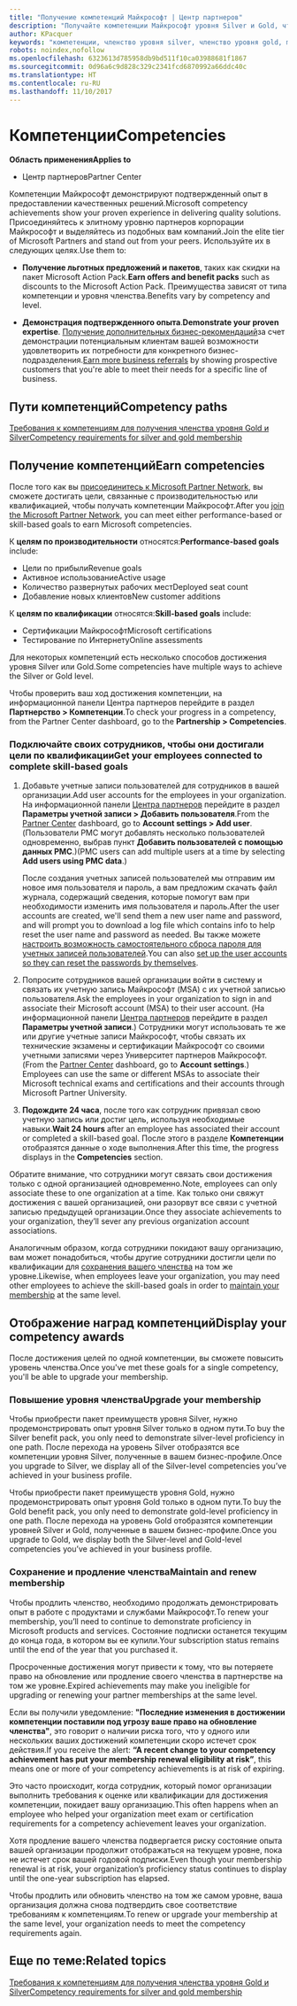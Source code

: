 ```yaml
---
title: "Получение компетенций Майкрософт | Центр партнеров"
description: "Получайте компетенции Майкрософт уровня Silver и Gold, чтобы продемонстрировать свой подтвержденный опыт в предоставлении качественных решений в специализированной зоне бизнеса"
author: KPacquer
keywords: "компетенции, членство уровня silver, членство уровня gold, mpn, MAPS, квалификация"
robots: noindex,nofollow
ms.openlocfilehash: 6323613d785958db9bd511f10ca03988681f1867
ms.sourcegitcommit: 0d96a6c9d828c329c2341fcd6870992a66ddc40c
ms.translationtype: HT
ms.contentlocale: ru-RU
ms.lasthandoff: 11/10/2017
---
```

<!--
•   FWLink https://go.microsoft.com/fwlink/?linkid=851080 : top of page
•   FWLink https://go.microsoft.com/fwlink/?linkid=851281: top of page (duplicate)
•   FWLink https://go.microsoft.com/fwlink/?linkid=851079: Competencies (#attainment_paths)
•   FWLink https://go.microsoft.com/fwlink/?linkid=851081: Maintain and renew membership (#maintain_membership)
•   FWLink https://go.microsoft.com/fwlink/?linkid=851082: Get your employees connected to complete skill-based goals (#associating_achievements)
•   FWLink https://go.microsoft.com/fwlink/?linkid=851083 : Achievement overrides (#achievement_override)
•   FWLink: https://go.microsoft.com/fwlink/?linkid=851236: UI link, goes to the place where you import new users. Temporarily points to the Partner Center homepage.
•   FWLink: https://go.microsoft.com/fwlink/?linkid=851607 :Will go to the docs page for Silver/Gold competency achievements. Currently goes to https://partnercenter.microsoft.com/partner/cloud-solution-provider 

 -->

# <a name="competencies"></a><span data-ttu-id="c1464-104">Компетенции</span><span class="sxs-lookup"><span data-stu-id="c1464-104">Competencies</span></span>

**<span data-ttu-id="c1464-105">Область применения</span><span class="sxs-lookup"><span data-stu-id="c1464-105">Applies to</span></span>**
-  <span data-ttu-id="c1464-106">Центр партнеров</span><span class="sxs-lookup"><span data-stu-id="c1464-106">Partner Center</span></span>

<span data-ttu-id="c1464-107">Компетенции Майкрософт демонстрируют подтвержденный опыт в предоставлении качественных решений.</span><span class="sxs-lookup"><span data-stu-id="c1464-107">Microsoft competency achievements show your proven experience in delivering quality solutions.</span></span> <span data-ttu-id="c1464-108">Присоединяйтесь к элитному уровню партнеров корпорации Майкрософт и выделяйтесь из подобных вам компаний.</span><span class="sxs-lookup"><span data-stu-id="c1464-108">Join the elite tier of Microsoft Partners and stand out from your peers.</span></span> <span data-ttu-id="c1464-109">Используйте их в следующих целях.</span><span class="sxs-lookup"><span data-stu-id="c1464-109">Use them to:</span></span> 

*  <span data-ttu-id="c1464-110">**Получение льготных предложений и пакетов**, таких как скидки на пакет Microsoft Action Pack.</span><span class="sxs-lookup"><span data-stu-id="c1464-110">**Earn offers and benefit packs** such as discounts to the Microsoft Action Pack.</span></span> <span data-ttu-id="c1464-111">Преимущества зависят от типа компетенции и уровня членства.</span><span class="sxs-lookup"><span data-stu-id="c1464-111">Benefits vary by competency and level.</span></span> 

*  <span data-ttu-id="c1464-112">**Демонстрация подтвержденного опыта**.</span><span class="sxs-lookup"><span data-stu-id="c1464-112">**Demonstrate your proven expertise**.</span></span> <span data-ttu-id="c1464-113">[Получение дополнительных бизнес-рекомендаций](referrals.md)за счет демонстрации потенциальным клиентам вашей возможности удовлетворить их потребности для конкретного бизнес-подразделения.</span><span class="sxs-lookup"><span data-stu-id="c1464-113">[Earn more business referrals](referrals.md) by showing prospective customers that you're able to meet their needs for a specific line of business.</span></span>

## <a href="" id="attainment_paths"></a> <span data-ttu-id="c1464-114">Пути компетенций</span><span class="sxs-lookup"><span data-stu-id="c1464-114">Competency paths</span></span>

[<span data-ttu-id="c1464-115">Требования к компетенциям для получения членства уровня Gold и Silver</span><span class="sxs-lookup"><span data-stu-id="c1464-115">Competency requirements for silver and gold membership</span></span>](learn-about-competencies.md)

## <a name="earn-competencies"></a><span data-ttu-id="c1464-116">Получение компетенций</span><span class="sxs-lookup"><span data-stu-id="c1464-116">Earn competencies</span></span>

<span data-ttu-id="c1464-117">После того как вы [присоединитесь к Microsoft Partner Network](mpn-overview.md), вы сможете достигать цели, связанные с производительностью или квалификацией, чтобы получать компетенции Майкрософт.</span><span class="sxs-lookup"><span data-stu-id="c1464-117">After you [join the Microsoft Partner Network](mpn-overview.md), you can meet either performance-based or skill-based goals to earn Microsoft competencies.</span></span> 

<span data-ttu-id="c1464-118">К **целям по производительности** относятся:</span><span class="sxs-lookup"><span data-stu-id="c1464-118">**Performance-based goals** include:</span></span> 
* <span data-ttu-id="c1464-119">Цели по прибыли</span><span class="sxs-lookup"><span data-stu-id="c1464-119">Revenue goals</span></span>
* <span data-ttu-id="c1464-120">Активное использование</span><span class="sxs-lookup"><span data-stu-id="c1464-120">Active usage</span></span>
* <span data-ttu-id="c1464-121">Количество развернутых рабочих мест</span><span class="sxs-lookup"><span data-stu-id="c1464-121">Deployed seat count</span></span>
* <span data-ttu-id="c1464-122">Добавление новых клиентов</span><span class="sxs-lookup"><span data-stu-id="c1464-122">New customer additions</span></span>

<span data-ttu-id="c1464-123">К **целям по квалификации** относятся:</span><span class="sxs-lookup"><span data-stu-id="c1464-123">**Skill-based goals** include:</span></span> 
* <span data-ttu-id="c1464-124">Сертификации Майкрософт</span><span class="sxs-lookup"><span data-stu-id="c1464-124">Microsoft certifications</span></span>
* <span data-ttu-id="c1464-125">Тестирование по Интернету</span><span class="sxs-lookup"><span data-stu-id="c1464-125">Online assessments</span></span> 

<span data-ttu-id="c1464-126">Для некоторых компетенций есть несколько способов достижения уровня Silver или Gold.</span><span class="sxs-lookup"><span data-stu-id="c1464-126">Some competencies have multiple ways to achieve the Silver or Gold level.</span></span>

<span data-ttu-id="c1464-127">Чтобы проверить ваш ход достижения компетенции, на информационной панели Центра партнеров перейдите в раздел **Партнерство > Компетенции**.</span><span class="sxs-lookup"><span data-stu-id="c1464-127">To check your progress in a competency, from the Partner Center dashboard, go to the **Partnership > Competencies**.</span></span> 

### <a href="" id="associating_achievements"></a><span data-ttu-id="c1464-128">Подключайте своих сотрудников, чтобы они достигали цели по квалификации</span><span class="sxs-lookup"><span data-stu-id="c1464-128">Get your employees connected to complete skill-based goals</span></span>

1.  <span data-ttu-id="c1464-129">Добавьте учетные записи пользователей для сотрудников в вашей организации.</span><span class="sxs-lookup"><span data-stu-id="c1464-129">Add user accounts for the employees in your organization.</span></span> <span data-ttu-id="c1464-130">На информационной панели [Центра партнеров](http://partnercenter.microsoft.com) перейдите в раздел **Параметры учетной записи > Добавить пользователя**.</span><span class="sxs-lookup"><span data-stu-id="c1464-130">From the [Partner Center](http://partnercenter.microsoft.com) dashboard, go to **Account settings > Add user**.</span></span> <span data-ttu-id="c1464-131">(Пользователи PMC могут добавлять несколько пользователей одновременно, выбрав пункт **Добавить пользователей с помощью данных PMC**.)</span><span class="sxs-lookup"><span data-stu-id="c1464-131">(PMC users can add multiple users at a time by selecting **Add users using PMC data**.)</span></span>

    <span data-ttu-id="c1464-132">После создания учетных записей пользователей мы отправим им новое имя пользователя и пароль, а вам предложим скачать файл журнала, содержащий сведения, которые помогут вам при необходимости изменить имя пользователя и пароль.</span><span class="sxs-lookup"><span data-stu-id="c1464-132">After the user accounts are created, we'll send them a new user name and password, and will prompt you to download a log file which contains info to help reset the user name and password as needed.</span></span> <span data-ttu-id="c1464-133">Вы также можете [настроить возможность самостоятельного сброса пароля для учетных записей пользователей](https://docs.microsoft.com/en-us/azure/active-directory/active-directory-passwords-getting-started).</span><span class="sxs-lookup"><span data-stu-id="c1464-133">You can also [set up the user accounts so they can reset the passwords by themselves](https://docs.microsoft.com/en-us/azure/active-directory/active-directory-passwords-getting-started).</span></span>

2. <span data-ttu-id="c1464-134">Попросите сотрудников вашей организации войти в систему и связать их учетную запись Майкрософт (MSA) с их учетной записью пользователя.</span><span class="sxs-lookup"><span data-stu-id="c1464-134">Ask the employees in your organization to sign in and associate their Microsoft account (MSA) to their user account.</span></span> <span data-ttu-id="c1464-135">(На информационной панели [Центра партнеров](http://partnercenter.microsoft.com) перейдите в раздел **Параметры учетной записи**.) Сотрудники могут использовать те же или другие учетные записи Майкрософт, чтобы связать их технические экзамены и сертификации Майкрософт со своими учетными записями через Университет партнеров Майкрософт.</span><span class="sxs-lookup"><span data-stu-id="c1464-135">(From the [Partner Center](http://partnercenter.microsoft.com) dashboard, go to **Account settings**.) Employees can use the same or different MSAs to associate their Microsoft technical exams and certifications and their accounts through Microsoft Partner University.</span></span>

3.  <span data-ttu-id="c1464-136">**Подождите 24 часа**, после того как сотрудник привязал свою учетную запись или достиг цель, используя необходимые навыки.</span><span class="sxs-lookup"><span data-stu-id="c1464-136">**Wait 24 hours** after an employee has associated their account or completed a skill-based goal.</span></span> <span data-ttu-id="c1464-137">После этого в разделе **Компетенции** отобразятся данные о ходе выполнения.</span><span class="sxs-lookup"><span data-stu-id="c1464-137">After this time, the progress displays in the **Competencies** section.</span></span>

<span data-ttu-id="c1464-138">Обратите внимание, что сотрудники могут связать свои достижения только с одной организацией одновременно.</span><span class="sxs-lookup"><span data-stu-id="c1464-138">Note, employees can only associate these to one organization at a time.</span></span> <span data-ttu-id="c1464-139">Как только они свяжут достижения с вашей организацией, они разорвут все связи с учетной записью предыдущей организации.</span><span class="sxs-lookup"><span data-stu-id="c1464-139">Once they associate achievements to your organization, they’ll sever any previous organization account associations.</span></span>

<span data-ttu-id="c1464-140">Аналогичным образом, когда сотрудники покидают вашу организацию, вам может понадобиться, чтобы другие сотрудники достигли цели по квалификации для [сохранения вашего членства](#maintaining_membership) на том же уровне.</span><span class="sxs-lookup"><span data-stu-id="c1464-140">Likewise, when employees leave your organization, you may need other employees to achieve the skill-based goals in order to [maintain your membership](#maintaining_membership) at the same level.</span></span>

## <a name="display-your-competency-awards"></a><span data-ttu-id="c1464-141">Отображение наград компетенций</span><span class="sxs-lookup"><span data-stu-id="c1464-141">Display your competency awards</span></span>

<span data-ttu-id="c1464-142">После достижения целей по одной компетенции, вы сможете повысить уровень членства.</span><span class="sxs-lookup"><span data-stu-id="c1464-142">Once you've met these goals for a single competency, you'll be able to upgrade your membership.</span></span>

### <a name="upgrade-your-membership"></a><span data-ttu-id="c1464-143">Повышение уровня членства</span><span class="sxs-lookup"><span data-stu-id="c1464-143">Upgrade your membership</span></span>

<span data-ttu-id="c1464-144">Чтобы приобрести пакет преимуществ уровня Silver, нужно продемонстрировать опыт уровня Silver только в одном пути.</span><span class="sxs-lookup"><span data-stu-id="c1464-144">To buy the Silver benefit pack, you only need to demonstrate silver-level proficiency in one path.</span></span> <span data-ttu-id="c1464-145">После перехода на уровень Silver отобразятся все компетенции уровня Silver, полученные в вашем бизнес-профиле.</span><span class="sxs-lookup"><span data-stu-id="c1464-145">Once you upgrade to Silver, we display all of the Silver-level competencies you’ve achieved in your business profile.</span></span> 

<span data-ttu-id="c1464-146">Чтобы приобрести пакет преимуществ уровня Gold, нужно продемонстрировать опыт уровня Gold только в одном пути.</span><span class="sxs-lookup"><span data-stu-id="c1464-146">To buy the Gold benefit pack, you only need to demonstrate gold-level proficiency in one path.</span></span> <span data-ttu-id="c1464-147">После перехода на уровень Gold отобразятся компетенции уровней Silver и Gold, полученные в вашем бизнес-профиле.</span><span class="sxs-lookup"><span data-stu-id="c1464-147">Once you upgrade to Gold, we display both the Silver-level and Gold-level competencies you’ve achieved in your business profile.</span></span> 

### <a href="" id="maintain_membership"></a> <span data-ttu-id="c1464-148">Сохранение и продление членства</span><span class="sxs-lookup"><span data-stu-id="c1464-148">Maintain and renew membership</span></span>

<span data-ttu-id="c1464-149">Чтобы продлить членство, необходимо продолжать демонстрировать опыт в работе с продуктами и службами Майкрософт.</span><span class="sxs-lookup"><span data-stu-id="c1464-149">To renew your membership, you’ll need to continue to demonstrate proficiency in Microsoft products and services.</span></span> <span data-ttu-id="c1464-150">Состояние подписки останется текущим до конца года, в котором вы ее купили.</span><span class="sxs-lookup"><span data-stu-id="c1464-150">Your subscription status remains until the end of the year that you purchased it.</span></span>

<span data-ttu-id="c1464-151">Просроченные достижения могут привести к тому, что вы потеряете право на обновление или продление своего членства в партнерстве на том же уровне.</span><span class="sxs-lookup"><span data-stu-id="c1464-151">Expired achievements may make you ineligible for upgrading or renewing your partner memberships at the same level.</span></span> 

<span data-ttu-id="c1464-152">Если вы получили уведомление: **"Последние изменения в достижении компетенции поставили под угрозу ваше право на обновление членства"**, это говорит о наличии риска того, что у одного или нескольких ваших достижений компетенции скоро истечет срок действия.</span><span class="sxs-lookup"><span data-stu-id="c1464-152">If you receive the alert: **“A recent change to your competency achievement has put your membership renewal eligibility at risk”**, this means one or more of your competency achievements is at risk of expiring.</span></span> 

<span data-ttu-id="c1464-153">Это часто происходит, когда сотрудник, который помог организации выполнить требования к оценке или квалификации для достижения компетенции, покидает вашу организацию.</span><span class="sxs-lookup"><span data-stu-id="c1464-153">This often happens when an employee who helped your organization meet exam or certification requirements for a competency achievement leaves your organization.</span></span> 

<span data-ttu-id="c1464-154">Хотя продление вашего членства подвергается риску состояние опыта вашей организации продолжит отображаться на текущем уровне, пока не истечет срок вашей годовой подписки.</span><span class="sxs-lookup"><span data-stu-id="c1464-154">Even though your membership renewal is at risk, your organization’s proficiency status continues to display until the one-year subscription has elapsed.</span></span>

<span data-ttu-id="c1464-155">Чтобы продлить или обновить членство на том же самом уровне, ваша организация должна снова подтвердить свое соответствие требованиям к компетенциям.</span><span class="sxs-lookup"><span data-stu-id="c1464-155">To renew or upgrade your membership at the same level, your organization needs to meet the competency requirements again.</span></span>

## <a name="related-topics"></a><span data-ttu-id="c1464-156">Еще по теме:</span><span class="sxs-lookup"><span data-stu-id="c1464-156">Related topics</span></span>

[<span data-ttu-id="c1464-157">Требования к компетенциям для получения членства уровня Gold и Silver</span><span class="sxs-lookup"><span data-stu-id="c1464-157">Competency requirements for silver and gold membership</span></span>](learn-about-competencies.md)